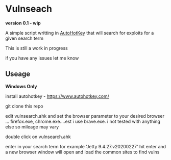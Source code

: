 Vulnseach
================

**version 0.1 - wip**

A simple script writting in [AutoHotKey](https://www.autohotkey.com/) that will search for exploits for a given search term 

This is still a work in progress

if you have any issues let me know 

Useage
------------

**Windows Only**

install autohotkey - https://www.autohotkey.com/

git clone this repo

edit vulnsearch.ahk and set the browser parameter to your desired browser ... firefox.exe, chrome.exe....est  i use brave.exe. i not tested with anything else so mileage may vary

double click on vulnsearch.ahk

enter in your search term for example 'Jetty 9.4.27.v20200227'  hit enter and a new browser window will open and load the common sites to find vulns

